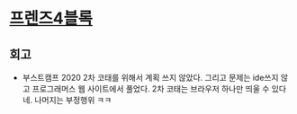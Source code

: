 
# [프렌즈4블록](https://programmers.co.kr/learn/courses/30/lessons/17679)

## 회고

- 부스트캠프 2020 2차 코태를 위해서 계획 쓰지 않았다. 그리고 문제는 ide쓰지 않고 프로그래머스 웹 사이트에서 풀었다. 2차 코태는 브라우저 하나만 띄울 수 있다네. 나머지는 부정행위 ㅋㅋ